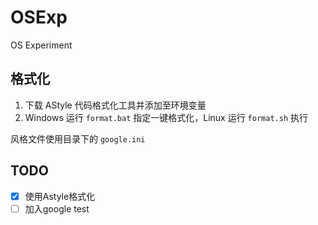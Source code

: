 # OSExp

OS Experiment

## 格式化

1. 下载 AStyle 代码格式化工具并添加至环境变量
2. Windows 运行 `format.bat` 指定一键格式化，Linux 运行 `format.sh` 执行

风格文件使用目录下的 `google.ini`

## TODO

- [x] 使用Astyle格式化
- [ ] 加入google test
